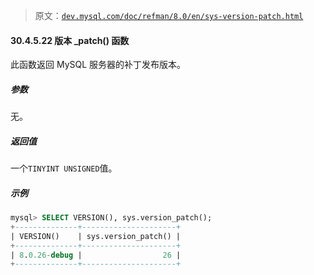 > 原文：[`dev.mysql.com/doc/refman/8.0/en/sys-version-patch.html`](https://dev.mysql.com/doc/refman/8.0/en/sys-version-patch.html)

#### 30.4.5.22 版本 _patch() 函数

此函数返回 MySQL 服务器的补丁发布版本。

##### 参数

无。

##### 返回值

一个`TINYINT UNSIGNED`值。

##### 示例

```sql
mysql> SELECT VERSION(), sys.version_patch();
+--------------+---------------------+
| VERSION()    | sys.version_patch() |
+--------------+---------------------+
| 8.0.26-debug |                  26 |
+--------------+---------------------+
```

